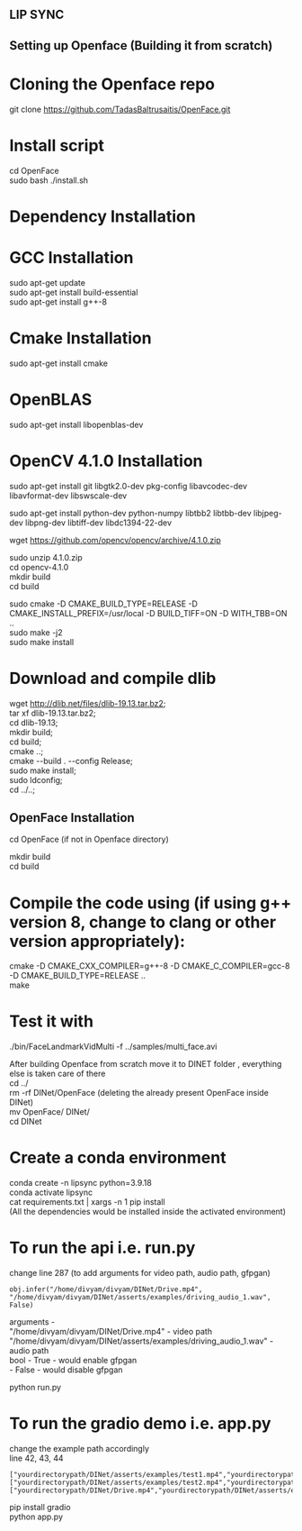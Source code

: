 ## LIP SYNC 

## Setting up Openface (Building it from scratch)

# Cloning the Openface repo 
git clone https://github.com/TadasBaltrusaitis/OpenFace.git

# Install script 
cd OpenFace <br />
sudo bash ./install.sh

# Dependency Installation 

# GCC Installation 
sudo apt-get update <br />
sudo apt-get install build-essential <br />
sudo apt-get install g++-8

# Cmake Installation 
sudo apt-get install cmake <br />

# OpenBLAS 
sudo apt-get install libopenblas-dev <br />

# OpenCV 4.1.0 Installation 
sudo apt-get install git libgtk2.0-dev pkg-config libavcodec-dev libavformat-dev libswscale-dev <br />

sudo apt-get install python-dev python-numpy libtbb2 libtbb-dev libjpeg-dev libpng-dev libtiff-dev libdc1394-22-dev <br />

wget https://github.com/opencv/opencv/archive/4.1.0.zip <br />

sudo unzip 4.1.0.zip <br />
cd opencv-4.1.0 <br />
mkdir build <br />
cd build <br />

sudo cmake -D CMAKE_BUILD_TYPE=RELEASE -D CMAKE_INSTALL_PREFIX=/usr/local -D BUILD_TIFF=ON -D WITH_TBB=ON .. <br />
sudo make -j2 <br />
sudo make install <br />

# Download and compile dlib
wget http://dlib.net/files/dlib-19.13.tar.bz2; <br />
tar xf dlib-19.13.tar.bz2; <br />
cd dlib-19.13; <br />
mkdir build; <br />
cd build; <br />
cmake ..; <br />
cmake --build . --config Release; <br />
sudo make install; <br />
sudo ldconfig; <br />
cd ../..; <br />


## OpenFace Installation 

cd OpenFace (if not in Openface directory) <br />

mkdir build <br />
cd build <br />

# Compile the code using (if using g++ version 8, change to clang or other version appropriately):
cmake -D CMAKE_CXX_COMPILER=g++-8 -D CMAKE_C_COMPILER=gcc-8 -D CMAKE_BUILD_TYPE=RELEASE .. <br />
make <br />

# Test it with
./bin/FaceLandmarkVidMulti -f ../samples/multi_face.avi <br />

After building Openface from scratch move it to DINET folder , everything else is taken care of there  <br />
cd ../ <br />
rm -rf DINet/OpenFace (deleting the already present OpenFace inside DINet) <br />
mv OpenFace/ DINet/ <br />
cd DINet <br />

# Create a conda environment 
conda create -n lipsync python=3.9.18 <br />
conda activate lipsync <br />
cat requirements.txt | xargs -n 1 pip install <br />
(All the dependencies would be installed inside the activated environment) <br />

# To run the api i.e. run.py 

change line 287 (to add arguments for video path, audio path, gfpgan) <br />

```
obj.infer("/home/divyam/divyam/DINet/Drive.mp4", "/home/divyam/divyam/DINet/asserts/examples/driving_audio_1.wav", False)
```
arguments - <br />
"/home/divyam/divyam/DINet/Drive.mp4" - video path <br />
"/home/divyam/divyam/DINet/asserts/examples/driving_audio_1.wav" - audio path <br />
bool - True - would enable gfpgan <br />
    - False - would disable gfpgan <br />

python run.py <br />

# To run the gradio demo i.e. app.py <br />

change the example path accordingly <br />
line 42, 43, 44 <br />
```
["yourdirectorypath/DINet/asserts/examples/test1.mp4","yourdirectorypath/DINet/asserts/examples/driving_audio_1.wav"],
["yourdirectorypath/DINet/asserts/examples/test2.mp4","yourdirectorypath/DINet/asserts/examples/driving_audio_2.wav"], 
["yourdirectorypath/DINet/Drive.mp4","yourdirectorypath/DINet/asserts/examples/driving_audio_1.wav"], 
```
pip install gradio <br />
python app.py<br />